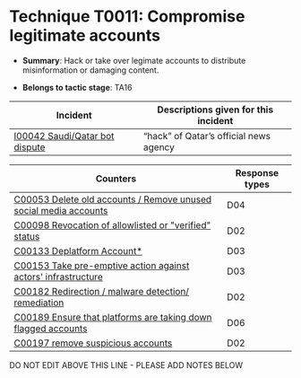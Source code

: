 # Technique T0011: Compromise legitimate accounts

* **Summary**: Hack or take over legimate accounts to distribute misinformation or damaging content.

* **Belongs to tactic stage**: TA16


| Incident | Descriptions given for this incident |
| -------- | -------------------- |
| [I00042 Saudi/Qatar bot dispute](../generated_pages/incidents/I00042.md) | “hack” of Qatar’s official news agency |



| Counters | Response types |
| -------- | -------------- |
| [C00053 Delete old accounts / Remove unused social media accounts](../generated_pages/counters/C00053.md) | D04 |
| [C00098 Revocation of allowlisted or "verified" status](../generated_pages/counters/C00098.md) | D02 |
| [C00133 Deplatform Account*](../generated_pages/counters/C00133.md) | D03 |
| [C00153 Take pre-emptive action against actors' infrastructure](../generated_pages/counters/C00153.md) | D03 |
| [C00182 Redirection / malware detection/ remediation](../generated_pages/counters/C00182.md) | D02 |
| [C00189 Ensure that platforms are taking down flagged accounts](../generated_pages/counters/C00189.md) | D06 |
| [C00197 remove suspicious accounts](../generated_pages/counters/C00197.md) | D02 |


DO NOT EDIT ABOVE THIS LINE - PLEASE ADD NOTES BELOW